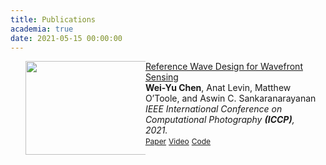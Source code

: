 ```yaml
---
title: Publications
academia: true
date: 2021-05-15 00:00:00
---
```


<div class="publications">
<ol class="bibliography">
<div class="row">
  <div style="float: left; width: 40%;">
    <img src="assets/teasers/ICCP_2021_ReWave.gif" class="teaser img-fluid z-depth-1" width="300" height="150">
  </div>
  <div class="col-sm-8" style="position: relative;padding-right: 15px;padding-left: 20px;">
  <!-- div style="float: left; width: 60%;"-->
    <div class="title"><a href="http://imagesci.ece.cmu.edu/files/paper/2021/ReWave_ICCP21.pdf">Reference Wave Design for Wavefront Sensing </a></div>
    <div class="author"><strong>Wei-Yu Chen</strong>, Anat Levin, Matthew O’Toole, and Aswin C. Sankaranarayanan</div>
    <div class="periodical"><em>IEEE International Conference on Computational Photography <strong>(ICCP)</strong>, 2021.</em></div>
    <div class="links">
      <a href="http://imagesci.ece.cmu.edu/files/paper/2021/ReWave_ICCP21.pdf" class="btn btn-sm z-depth-0" role="button" target="_blank" style="font-size:12px;">Paper</a>
      <a href="https://www.youtube.com/watch?v=WhL0NWDPVUc&t=1s" class="btn btn-sm z-depth-0" role="button" target="_blank" style="font-size:12px;">Video</a>
      <a href="https://github.com/Image-Science-Lab-cmu/ReWave_ICCP2021" class="btn btn-sm z-depth-0" role="button" target="_blank" style="font-size:12px;">Code</a>
    </div>
  </div>
</div>
  
</ol>
</div>

